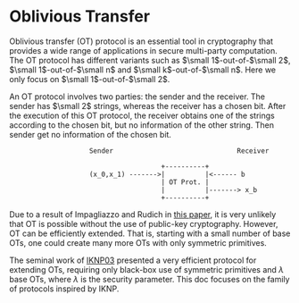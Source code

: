 # Oblivious Transfer
Oblivious transfer (OT) protocol is an essential tool in cryptography that provides a wide range of applications in secure multi-party computation. The OT protocol has different variants such as $\small 1$-out-of-$\small 2$, $\small 1$-out-of-$\small n$ and $\small k$-out-of-$\small n$. Here we only focus on $\small 1$-out-of-$\small 2$.

An OT protocol involves two parties: the sender and the receiver. The sender has $\small 2$ strings, whereas the receiver has a chosen bit. After the execution of this OT protocol, the receiver obtains one of the strings according to the chosen bit, but no information of the other string. Then sender get no information of the chosen bit.

```text
                    Sender                               Receiver
    
                                      +----------+
                    (x_0,x_1) ------->|          |<------ b
                                      | OT Prot. |
                                      |          |-------> x_b 
                                      +----------+                
```

Due to a result of Impagliazzo and Rudich in [this paper](https://citeseerx.ist.psu.edu/viewdoc/download?doi=10.1.1.14.6170&rep=rep1&type=pdf), it is very unlikely that OT is possible without the use of public-key cryptography. However, OT can be efficiently extended. That is, starting with a small number of base OTs, one could create many more OTs with only symmetric primitives.

The seminal work of [IKNP03](https://www.iacr.org/archive/crypto2003/27290145/27290145.pdf) presented a very efficient protocol for extending OTs, requiring only black-box use of symmetric primitives and $\lambda$ base OTs, where $\lambda$ is the security parameter. This doc focuses on the family of protocols inspired by IKNP.